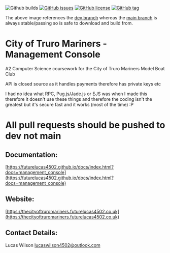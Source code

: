 ![Github builds](https://github.com/futurelucas4502/management-console/workflows/Build/release/badge.svg?branch=dev)
[![GitHub issues](https://img.shields.io/github/issues/futurelucas4502/management_console.svg)](https://github.com/futurelucas4502/management_console/issues)
[![GitHub license](https://img.shields.io/github/license/futurelucas4502/management_console.svg)](https://github.com/futurelucas4502/management_console/blob/master/LICENSE)
[![GitHub tag](https://img.shields.io/github/tag/futurelucas4502/management_console.svg)](https://github.com/futurelucas4502/management_console/releases/latest)

The above image references the [dev branch](https://github.com/futurelucas4502/management-console/tree/dev) whereas the [main branch](https://github.com/futurelucas4502/management-console/tree/master) is always stable/passing so is safe to download and build from.

# City of Truro Mariners - Management Console
A2 Computer Science coursework for the City of Truro Mariners Model Boat Club

API is closed source as it handles payments therefore has private keys etc

I had no idea what RPC, Pug.js/Jade.js or EJS was when I made this therefore it doesn't use these things and therefore the coding isn't the greatest but it's secure fast and it works (most of the time) :P

# All pull requests should be pushed to dev not main

## Documentation:

[https://futurelucas4502.github.io/docs/index.html?docs=management_console](https://futurelucas4502.github.io/docs/index.html?docs=management_console)

## Website:

[https://thecityoftruromariners.futurelucas4502.co.uk](https://thecityoftruromariners.futurelucas4502.co.uk)

## Contact Details:

Lucas Wilson <lucaswilson4502@outlook.com>
